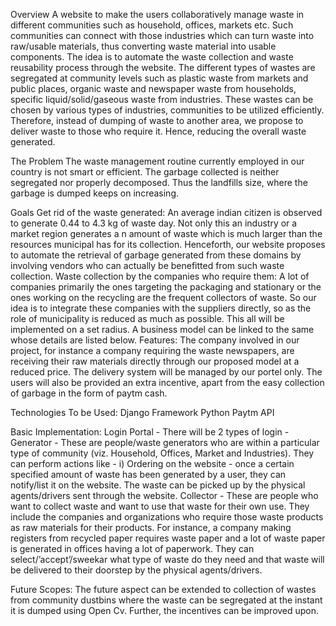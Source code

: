 Overview
A website to make the users collaboratively manage waste in different communities such as household, offices, markets etc.
Such communities can connect with those industries which can turn waste into raw/usable materials, thus converting waste material into 
usable components. The idea is to automate the waste collection and waste reusability process through the website. The different types of
wastes are segregated at community levels such as plastic waste from markets and public places, organic waste and newspaper waste from
households, specific liquid/solid/gaseous waste from industries. These wastes can be chosen by various types of industries, communities 
to be utilized efficiently.
Therefore, instead of dumping of waste to another area, we propose to deliver waste to those who require it. Hence, reducing the overall 
waste generated. 

The Problem
The waste management routine currently employed in our country is not smart or efficient. 
The garbage collected is neither segregated nor properly decomposed. 
Thus the landfills size, where the garbage is dumped keeps on increasing.

Goals
Get rid of the waste generated: An average indian citizen is observed to generate 0.44 to 4.3 kg of waste day.
Not only this an industry or a market region generates a n amount of waste which is much larger than the resources municipal has for its
collection.
Henceforth, our website proposes to automate the retrieval of garbage generated from these domains by involving vendors who can actually
be benefitted from such waste collection.
Waste collection by the companies who require them: A lot of companies primarily the ones targeting the packaging and stationary or the
ones working on the recycling are the frequent collectors of waste. So our idea is to integrate these companies with the suppliers 
directly, so as the role of municipality is reduced as much as possible. This all will be implemented on a set  radius. A business model can be linked to the same whose details are listed below.
Features:
The company involved in our project, for instance a company requiring the waste newspapers, are receiving their raw materials directly
through our proposed model at a reduced price.
The delivery system will be managed by our portel only.
The users will also be provided an extra incentive, apart from the easy collection of garbage in the form of paytm cash.

Technologies To be  Used:
Django Framework
Python
Paytm API


Basic Implementation:
Login Portal - There will be 2 types of login - 
Generator - These are people/waste generators who are within a particular type of community (viz. Household, Offices, Market and 
Industries). They can perform actions like - i) Ordering on the website - once a certain specified amount of waste has been generated by
a user, they can notify/list it on the website. The waste can be picked up by the physical agents/drivers sent through the website.
Collector - These are people who want to collect waste and want to use that waste for their own use. They include the companies and
organizations who require those waste products as raw materials for their products. For instance, a company making registers from 
recycled paper requires waste paper and a lot of waste paper is generated in offices having a lot of paperwork. 
They can select/’accept’/sweekar what type of waste do they need and that waste will be delivered to their doorstep by the physical 
agents/drivers. 

Future Scopes:
The future aspect can be extended to collection of wastes from community dustbins where the waste can be segregated at the instant it 
is dumped using Open Cv.
Further, the incentives can be improved upon.
